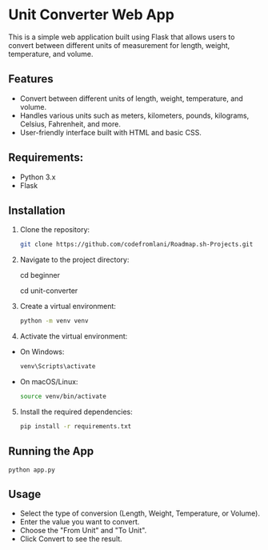 # Unit Converter Web App

This is a simple web application built using Flask that allows users to convert between different units of measurement for length, weight, temperature, and volume.

## Features

- Convert between different units of length, weight, temperature, and volume.
- Handles various units such as meters, kilometers, pounds, kilograms, Celsius, Fahrenheit, and more.
- User-friendly interface built with HTML and basic CSS.

## Requirements:

- Python 3.x
- Flask

## Installation

1. Clone the repository:
   ```bash
   git clone https://github.com/codefromlani/Roadmap.sh-Projects.git

2. Navigate to the project directory:

    cd beginner

    cd unit-converter

3. Create a virtual environment:
    ```bash
    python -m venv venv

4. Activate the virtual environment:

- On Windows:
    ```bash
    venv\Scripts\activate

- On macOS/Linux:
    ```bash
    source venv/bin/activate

5. Install the required dependencies:
    ```bash
    pip install -r requirements.txt

## Running the App
    python app.py

## Usage

- Select the type of conversion (Length, Weight, Temperature, or Volume).
- Enter the value you want to convert.
- Choose the "From Unit" and "To Unit".
- Click Convert to see the result.